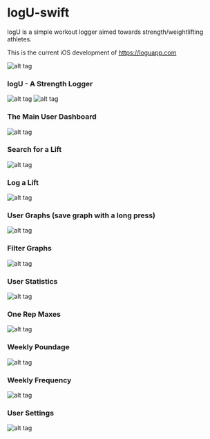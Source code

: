 # logU-swift

logU is a simple workout logger aimed towards strength/weightlifting athletes.

This is the current iOS development of https://loguapp.com


![alt tag](https://raw.githubusercontent.com/brettalcox/logU-swift/master/logU/Assets.xcassets/AppIcon.appiconset/App%20Icon%20%5BRounded%5D/Icon-76%402x.png)


### logU - A Strength Logger


![alt tag](http://i.imgur.com/wNYaBLO.png?1)
![alt tag](http://i.imgur.com/eQMkMIS.png?1)


### The Main User Dashboard


![alt tag](http://i.imgur.com/3cZqE2R.png?1)


### Search for a Lift


![alt tag](http://i.imgur.com/IFjX298.png?1)

### Log a Lift


![alt tag](http://i.imgur.com/0HzAzn9.png?1)


### User Graphs (save graph with a long press)


![alt tag](http://i.imgur.com/IxB6AUz.png?1)


### Filter Graphs


![alt tag](http://i.imgur.com/S90JOhq.png?1)


### User Statistics


![alt tag](http://i.imgur.com/rTj56r4.png?1)


### One Rep Maxes


![alt tag](http://i.imgur.com/0gGKiOz.png?1)


### Weekly Poundage


![alt tag](http://i.imgur.com/kaSv9Nz.png?1)


### Weekly Frequency


![alt tag](http://i.imgur.com/czzIxPq.png?1)


### User Settings


![alt tag](http://i.imgur.com/QYdkVCZ.png?1)
